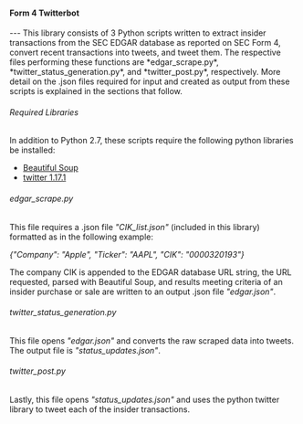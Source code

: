 <h4>Form 4 Twitterbot</h4>
---
This library consists of 3 Python scripts written to extract insider transactions from the SEC EDGAR database as reported on SEC Form 4, convert recent transactions into tweets, and tweet them. The respective files performing these functions are *edgar_scrape.py*,   *twitter_status_generation.py*, and *twitter_post.py*, respectively. More detail on the .json files required for input and created as output from these scripts is explained in the sections that follow.

<h6>Required Libraries</h6>
In addition to Python 2.7, these scripts require the following python libraries be installed:

* [Beautiful Soup](https://www.crummy.com/software/BeautifulSoup/)
* [twitter 1.17.1](https://pypi.python.org/pypi/twitter/1.17.1)

<h6>edgar_scrape.py</h6>

This file requires a .json file *"CIK_list.json"*  (included in this library) formatted as in the following example:

*{"Company": "Apple", "Ticker": "AAPL", "CIK": "0000320193"}*

The company CIK is appended to the EDGAR database URL string, the URL requested, parsed with Beautiful Soup, and results meeting criteria of an insider purchase or sale are written to an output .json file *"edgar.json"*.

<h6>twitter_status_generation.py</h6>

This file opens *"edgar.json"* and converts the raw scraped data into tweets. The output file is *"status_updates.json"*.

<h6>twitter_post.py</h6>

Lastly, this file opens *"status_updates.json"* and uses the python twitter library to tweet each of the insider transactions.
